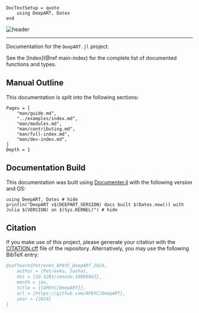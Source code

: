 ```@meta
DocTestSetup = quote
    using DeepART, Dates
end
```

![header](assets/downloads/header.png)

---

Documentation for the `DeepART.jl` project.

See the [Index](@ref main-index) for the complete list of documented functions and types.

## Manual Outline

This documentation is split into the following sections:

```@contents
Pages = [
    "man/guide.md",
    "../examples/index.md",
    "man/modules.md",
    "man/contributing.md",
    "man/full-index.md",
    "man/dev-index.md",
]
Depth = 1
```

## Documentation Build

This documentation was built using [Documenter.jl](https://github.com/JuliaDocs/Documenter.jl) with the following version and OS:

```@example
using DeepART, Dates # hide
println("DeepART v$(DEEPART_VERSION) docs built $(Dates.now()) with Julia $(VERSION) on $(Sys.KERNEL)") # hide
```

## Citation

If you make use of this project, please generate your citation with the [CITATION.cff](https://github.com/AP6YC/DeepART/blob/main/CITATION.cff) file of the repository.
Alternatively, you may use the following BibTeX entry:

```bibtex
@software{Petrenko_AP6YC_DeepART_2024,
    author = {Petrenko, Sasha},
    doi = {10.5281/zenodo.10896042},
    month = jan,
    title = {{AP6YC/DeepART}},
    url = {https://github.com/AP6YC/DeepART},
    year = {2024}
}
```

